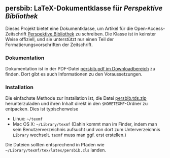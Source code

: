 ## persbib: LaTeX-Dokumentklasse für _Perspektive Bibliothek_

Dieses Projekt bietet eine Dokumentklasse, um Artikel für die
Open-Access-Zeitschrift [Perspektive
Bibliothek](http://perspektive-bibliothek.uni-hd.de) zu schreiben. 
Die Klasse ist in keinster Weise offiziell, und sie unterstützt nur
einen Teil der Formatierungsvorschriften der Zeitschrift.

### Dokumentation

Dokumentation ist in der PDF-Datei [persbib.pdf im
Downloadbereich](https://github.com/downloads/thvitt/persbib/persbib.pdf) zu
finden. Dort gibt es auch Informationen zu den Voraussetzungen.

### Installation

Die einfachste Methode zur Installation ist, die Datei
[persbib.tds.zip](https://github.com/downloads/thvitt/persbib/persbib.tds.zip)
herunterzuladen und ihren Inhalt direkt in den `$HOMETEXMF`-Ordner zu entpacken.
Dies ist typischerweise

* Linux: `~/texmf`
* Mac OS X: `~/Library/texmf` (Dahin kommt man im Finder, indem man sein Benutzerverzeichnis aufsucht und von dort zum Unterverzeichnis `Library` wechselt. `texmf` muss man ggf. erst erstellen.)

Die Dateien sollten entsprechend in Pfaden wie
`~/Library/texmf/tex/latex/persbib.cls` landen.
